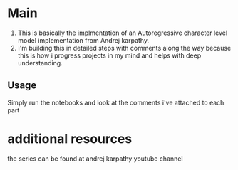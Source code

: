 # Main
1. This is basically the implmentation of an Autoregressive character level model implementation from Andrej karpathy.
2. I'm building this in detailed steps with comments along the way because this is how i progress projects in my mind and helps with deep understanding.

## Usage

Simply run the notebooks and look at the comments i've attached to each part

# additional resources
the series can be found at andrej karpathy youtube channel
